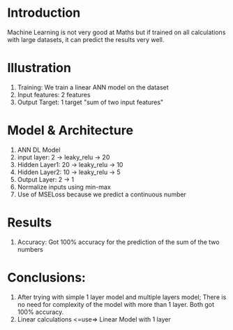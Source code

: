 # Introduction
Machine Learning is not very good at Maths but if trained on all calculations with large datasets, it can predict the results very well.

# Illustration
1) Training: We train a linear ANN model on the dataset
2) Input features: 2 features
3) Output Target: 1 target "sum of two input features"

# Model & Architecture
1) ANN DL Model
2) input layer:   2  -> leaky_relu -> 20 
3) Hidden Layer1: 20 -> leaky_relu -> 10
4) Hidden Layer2: 10 -> leaky_relu -> 5
5) Output Layer:  2  -> 1
6) Normalize inputs using min-max
8) Use of MSELoss because we predict a continuous number

# Results
1) Accuracy: Got 100% accuracy for the prediction of the sum of the two numbers

# Conclusions:
1) After trying with simple 1 layer model and multiple layers model; There is no need for complexity of the model with more than 1 layer. Both got 100% accuracy.
2) Linear calculations <=use=> Linear Model with 1 layer
